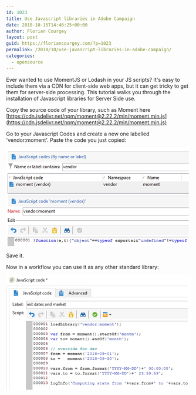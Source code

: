 ```yaml
---
id: 1023
title: Use Javascript libraries in Adobe Campaign
date: 2018-10-15T14:46:25+00:00
author: Florian Courgey
layout: post
guid: https://floriancourgey.com/?p=1023
permalink: /2018/10/use-javascript-libraries-in-adobe-campaign/
categories:
  - opensource
---
```

Ever wanted to use MomentJS or Lodash in your JS scripts? It's easy to include them via a CDN for client-side web apps, but it can get tricky to get them for server-side processing. This tutorial walks you through the installation of Javascript libraries for Server Side use.

<!--more-->

Copy the source code of your library, such as Moment here [https://cdn.jsdelivr.net/npm/moment@2.22.2/min/moment.min.js](https://cdn.jsdelivr.net/npm/moment@2.22.2/min/moment.min.js)

Go to your Javascript Codes and create a new one labelled 'vendor:moment'. Paste the code you just copied:

![todo](/assets/images/2018/10/Adobe-Campaign-create-external-library.jpg)

Save it.

Now in a workflow you can use it as any other standard library:

![todo](/assets/images/2018/10/Adobe-Campaign-use-external-library.jpg)
